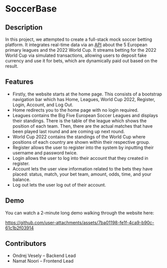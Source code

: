 # SoccerBase
## Description
In this project, we attempted to create a full-stack mock soccer betting platform. It integrates real-time data via an [API](https://www.api-football.com/) about the 5 European primary leagues and the 2022 World Cup. It streams betting for the 2022 World Cup via simulated transactions, allowing users to deposit fake currency and use it for bets, which are dynamically paid out based on the result.

## Features
- Firstly, the website starts at the home page. This consists of a bootstrap navigation bar which has Home, Leagues, World Cup 2022, Register, Login, Account, and Log Out.
- Home redirects you to the home page with no login required.
- Leagues contains the Big Five European Soccer Leagues and displays their standings. There is the table of the league which shows the position of each team. Then, there are the actual matches that have been played last round and are coming up next round.
- World Cup 2022 contains the standings of the World Cup where positions of each country are shown within their respective group.
- Register allows the user to register into the system by inputting their username and password twice.
- Login allows the user to log into their account that they created in register.
- Account lets the user view information related to the bets they have placed: status, match, your bet team, amount, odds, time, and your balance.
- Log out lets the user log out of their account.

## Demo
You can watch a 2-minute long demo walking through the website here:

https://github.com/user-attachments/assets/7ba01198-fe1f-4ca9-b90c-61c1b2f03914

## Contributors
- Ondrej Vesely – Backend Lead
- Namat Noori – Frontend Lead
